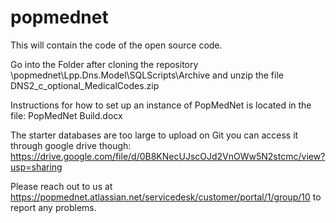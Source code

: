 # popmednet
This will contain the code of the open source code. 

Go into the Folder after cloning the repository \popmednet\Lpp.Dns.Model\SQLScripts\Archive and unzip the file   DNS2_c_optional_MedicalCodes.zip

Instructions for how to set up an instance of PopMedNet is located in the file: PopMedNet Build.docx

The starter databases are too large to upload on Git you can access it through google drive though: https://drive.google.com/file/d/0B8KNecUJscOJd2VnOWw5N2stcmc/view?usp=sharing

Please reach out to us at https://popmednet.atlassian.net/servicedesk/customer/portal/1/group/10 to report any problems.
